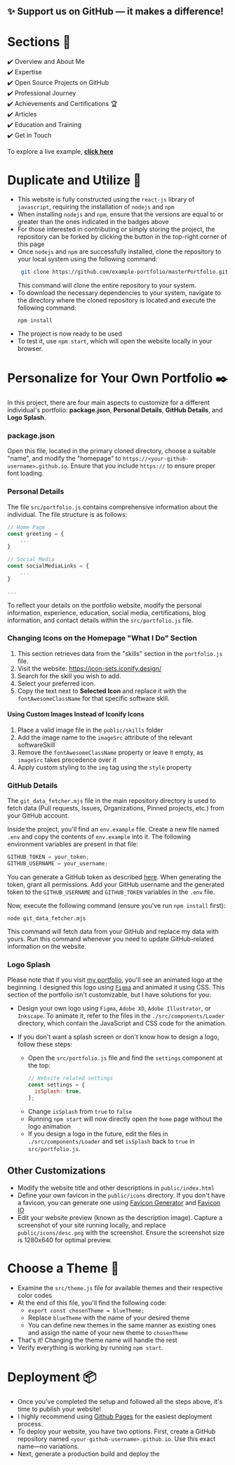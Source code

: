 ## :sparkles: Support us on GitHub — it makes a difference!

# Sections 📖

✔️ Overview and About Me\
✔️ Expertise \
✔️ Open Source Projects on GitHub\
✔️ Professional Journey\
✔️ Achievements and Certifications 🏆\
✔️ Articles\
✔️ Education and Training\
✔️ Get in Touch

To explore a live example, **[click here](https://example-portfolio.github.io/)**

# Duplicate and Utilize 📝

- This website is fully constructed using the `react-js` library of `javascript`, requiring the installation of `nodejs` and `npm`
- When installing `nodejs` and `npm`, ensure that the versions are equal to or greater than the ones indicated in the badges above
- For those interested in contributing or simply storing the project, the repository can be forked by clicking the button in the top-right corner of this page
- Once `nodejs` and `npm` are successfully installed, clone the repository to your local system using the following command:
  ```bash
   git clone https://github.com/example-portfolio/masterPortfolio.git
  ```
  This command will clone the entire repository to your system.
- To download the necessary dependencies to your system, navigate to the directory where the cloned repository is located and execute the following command:
  ```node
  npm install
  ```
- The project is now ready to be used
- To test it, use `npm start`, which will open the website locally in your browser.

# Personalize for Your Own Portfolio ✒️

In this project, there are four main aspects to customize for a different individual's portfolio: **package.json**, **Personal Details**, **GitHub Details**, and **Logo Splash**.

### package.json

Open this file, located in the primary cloned directory, choose a suitable "name", and modify the "homepage" to `https://<your-github-username>.github.io`. Ensure that you include `https://` to ensure proper font loading.

### Personal Details

The file `src/portfolio.js` contains comprehensive information about the individual. The file structure is as follows:

```javascript
// Home Page
const greeting = {
    ...
}

// Social Media
const socialMediaLinks = {
    ...
}

...
```

To reflect your details on the portfolio website, modify the personal information, experience, education, social media, certifications, blog information, and contact details within the `src/portfolio.js` file.

### Changing Icons on the Homepage "What I Do" Section

1. This section retrieves data from the "skills" section in the `portfolio.js` file.
2. Visit the website: https://icon-sets.iconify.design/
3. Search for the skill you wish to add.
4. Select your preferred icon.
5. Copy the text next to **Selected Icon** and replace it with the `fontAwesomeClassName` for that specific software skill.

#### Using Custom Images Instead of Iconify Icons

1. Place a valid image file in the `public/skills` folder
2. Add the image name to the `imageSrc` attribute of the relevant softwareSkill
3. Remove the `fontAwesomeClassName` property or leave it empty, as `imageSrc` takes precedence over it
4. Apply custom styling to the `img` tag using the `style` property

### GitHub Details

The `git_data_fetcher.mjs` file in the main repository directory is used to fetch data (Pull requests, Issues, Organizations, Pinned projects, etc.) from your GitHub account.

Inside the project, you'll find an `env.example` file. Create a new file named `.env` and copy the contents of `env.example` into it. The following environment variables are present in that file:

```javascript
GITHUB_TOKEN = your_token;
GITHUB_USERNAME = your_username;
```

You can generate a GitHub token as described [here](https://docs.github.com/en/github/authenticating-to-github/creating-a-personal-access-token). When generating the token, grant all permissions. Add your GitHub username and the generated token to the `GITHUB_USERNAME` and `GITHUB_TOKEN` variables in the `.env` file.

Now, execute the following command (ensure you've run `npm install` first):

```node
node git_data_fetcher.mjs
```

This command will fetch data from your GitHub and replace my data with yours. Run this command whenever you need to update GitHub-related information on the website.

### Logo Splash

Please note that if you visit [my portfolio](https://example-portfolio.github.io), you'll see an animated logo at the beginning. I designed this logo using [`Figma`](https://www.figma.com/) and animated it using CSS.
This section of the portfolio isn't customizable, but I have solutions for you:

- Design your own logo using `Figma`, `Adobe XD`, `Adobe Illustrator`, or `Inkscape`. To animate it, refer to the files in the `./src/components/Loader` directory, which contain the JavaScript and CSS code for the animation.
- If you don't want a splash screen or don't know how to design a logo, follow these steps:

  - Open the `src/portfolio.js` file and find the `settings` component at the top:
    ```javascript
    // Website related settings
    const settings = {
      isSplash: true,
    };
    ```
  - Change `isSplash` from `true` to `false`
  - Running `npm start` will now directly open the `home` page without the logo animation
  - If you design a logo in the future, edit the files in `./src/components/Loader` and set `isSplash` back to `true` in `src/portfolio.js`.

## Other Customizations

- Modify the website title and other descriptions in `public/index.html`
- Define your own favicon in the `public/icons` directory. If you don't have a favicon, you can generate one using [Favicon Generator](https://www.favicon-generator.org/) and [Favicon IO](https://favicon.io/)
- Edit your website preview (known as the description image). Capture a screenshot of your site running locally, and replace `public/icons/desc.png` with the screenshot. Ensure the screenshot size is 1280x640 for optimal preview.

# Choose a Theme 🌈

- Examine the `src/theme.js` file for available themes and their respective color codes
- At the end of this file, you'll find the following code:
  - `export const chosenTheme = blueTheme;`
  - Replace `blueTheme` with the name of your desired theme
  - You can define new themes in the same manner as existing ones and assign the name of your new theme to `chosenTheme`
- That's it! Changing the theme name will handle the rest
- Verify everything is working by running `npm start`.

# Deployment 📦

- Once you've completed the setup and followed all the steps above, it's time to publish your website!
- I highly recommend using [Github Pages](https://create-react-app.dev/docs/deployment/#github-pages) for the easiest deployment process.
- To deploy your website, you have two options. First, create a GitHub repository named `<your-github-username>.github.io`. Use this exact name—no variations.
- Next, generate a production build and deploy the